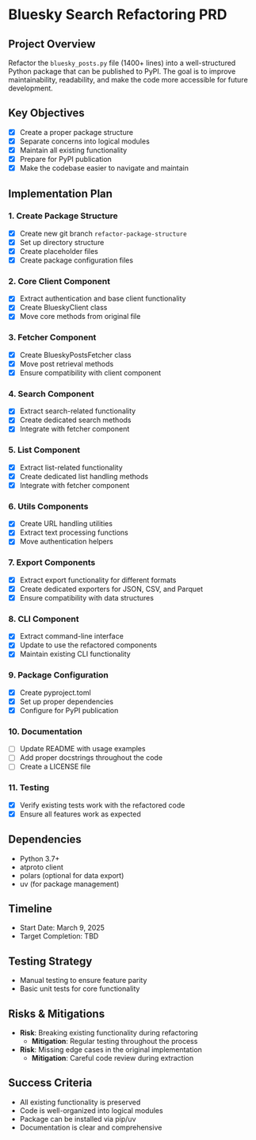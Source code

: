 # Bluesky Search Refactoring PRD

## Project Overview
Refactor the `bluesky_posts.py` file (1400+ lines) into a well-structured Python package that can be published to PyPI. The goal is to improve maintainability, readability, and make the code more accessible for future development.

## Key Objectives
- [x] Create a proper package structure
- [x] Separate concerns into logical modules
- [x] Maintain all existing functionality
- [x] Prepare for PyPI publication
- [x] Make the codebase easier to navigate and maintain

## Implementation Plan

### 1. Create Package Structure
- [x] Create new git branch `refactor-package-structure`
- [x] Set up directory structure
- [x] Create placeholder files
- [x] Create package configuration files

### 2. Core Client Component
- [x] Extract authentication and base client functionality
- [x] Create BlueskyClient class
- [x] Move core methods from original file

### 3. Fetcher Component
- [x] Create BlueskyPostsFetcher class
- [x] Move post retrieval methods
- [x] Ensure compatibility with client component

### 4. Search Component
- [x] Extract search-related functionality
- [x] Create dedicated search methods
- [x] Integrate with fetcher component

### 5. List Component
- [x] Extract list-related functionality
- [x] Create dedicated list handling methods
- [x] Integrate with fetcher component

### 6. Utils Components
- [x] Create URL handling utilities
- [x] Extract text processing functions
- [x] Move authentication helpers

### 7. Export Components
- [x] Extract export functionality for different formats
- [x] Create dedicated exporters for JSON, CSV, and Parquet
- [x] Ensure compatibility with data structures

### 8. CLI Component
- [x] Extract command-line interface
- [x] Update to use the refactored components
- [x] Maintain existing CLI functionality

### 9. Package Configuration
- [x] Create pyproject.toml
- [x] Set up proper dependencies
- [x] Configure for PyPI publication

### 10. Documentation
- [ ] Update README with usage examples
- [ ] Add proper docstrings throughout the code
- [ ] Create a LICENSE file

### 11. Testing
- [x] Verify existing tests work with the refactored code
- [x] Ensure all features work as expected

## Dependencies
- Python 3.7+
- atproto client
- polars (optional for data export)
- uv (for package management)

## Timeline
- Start Date: March 9, 2025
- Target Completion: TBD

## Testing Strategy
- Manual testing to ensure feature parity
- Basic unit tests for core functionality

## Risks & Mitigations
- **Risk**: Breaking existing functionality during refactoring
  - **Mitigation**: Regular testing throughout the process
- **Risk**: Missing edge cases in the original implementation
  - **Mitigation**: Careful code review during extraction

## Success Criteria
- All existing functionality is preserved
- Code is well-organized into logical modules
- Package can be installed via pip/uv
- Documentation is clear and comprehensive
